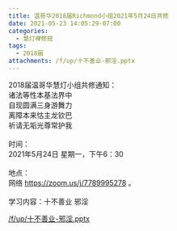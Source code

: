 ```yaml
---
title: 温哥华2018届Richmond小组2021年5月24日共修
date: 2021-05-23 14:05:29-07:00
categories:
  - 慧灯禅修班
tags:
  - 2018届
attachments: /f/up/十不善业-邪淫.pptx
---
```

2018届温哥华慧灯小组共修通知：\
诸法等性本基法界中\
自现圆满三身游舞力\
离障本来怙主龙钦巴\
祈请无垢光尊常护我\
\
时间：\
2021年5月24日 星期一，下午6：30\
\
地点：\
网络 <https://zoom.us/j/7789995278> 。\
\
学习内容：十不善业 邪淫

[/f/up/十不善业-邪淫.pptx](https://s3.ca-central-1.wasabisys.com/hddata/f.huidengchanxiu.net/hdv/f/up/十不善业-邪淫.pptx)